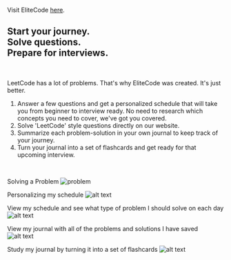 Visit EliteCode [here](https://elite-code-e1e0f.web.app/).

<h2>Start your journey.<br>
Solve questions.<br>
Prepare for interviews.<br>
</h2>
<br>

LeetCode has a lot of problems. That's why EliteCode was created. It's just better.

1. Answer a few questions and get a personalized schedule that will take you from beginner to interview ready. No need to research which concepts you need to cover, we've got you covered.
2. Solve 'LeetCode' style questions directly on our website.
3. Summarize each problem-solution in your own journal to keep track of your journey.
4. Turn your journal into a set of flashcards and get ready for that upcoming interview.
<br>

Solving a Problem
![problem](https://user-images.githubusercontent.com/41448966/192437826-b693b001-8623-4dd6-b6a9-d86e1ce58a8a.png)

Personalizing my schedule
![alt text](https://user-images.githubusercontent.com/41448966/192437823-84442cfa-0df9-4427-8cd6-17eb4277c1c6.png)

View my schedule and see what type of problem I should solve on each day
![alt text](https://user-images.githubusercontent.com/41448966/192437824-bc61e741-bb33-4fe5-a609-2adc95d9abe8.png)

View my journal with all of the problems and solutions I have saved
![alt text](https://user-images.githubusercontent.com/41448966/192437827-a6f10260-b701-4b44-8563-8c465e1f7617.png)

Study my journal by turning it into a set of flashcards
![alt text](https://user-images.githubusercontent.com/41448966/192437828-d62f71ed-f96c-4313-a913-47e83d845b9f.png)

